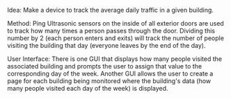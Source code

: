 Idea:
Make a device to track the average daily traffic in a given building.

Method:
Ping Ultrasonic sensors on the inside of all exterior doors are used to track how many times a person passes through the door. Dividing this number by 2 (each person enters and exits) will track the number of people visiting the building that day (everyone leaves by the end of the day). 

User Interface:
There is one GUI that displays how many people visited the associated building and prompts the user to assign that value to the corresponding day of the week. Another GUI allows the user to create a page for each building being monitored where the building's data (how many people visited each day of the week) is displayed.
